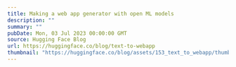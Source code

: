 ```yaml
---
title: Making a web app generator with open ML models
description: ""
summary: ""
pubDate: Mon, 03 Jul 2023 00:00:00 GMT
source: Hugging Face Blog
url: https://huggingface.co/blog/text-to-webapp
thumbnail: "https://huggingface.co/blog/assets/153_text_to_webapp/thumbnail.jpg"
---
```


